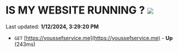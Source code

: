 # IS MY WEBSITE RUNNING ? [![](https://img.shields.io/static/v1?label=Sponsor&message=%E2%9D%A4&logo=GitHub&color=%23fe8e86)](https://github.com/sponsors/<username>)

Last updated: **1/12/2024, 3:29:20 PM**

- `GET` [https://youssefservice.me](https://youssefservice.me) - **Up** (243ms)
